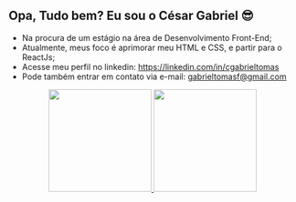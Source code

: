 ## Opa, Tudo bem? Eu sou o César Gabriel 😎

- Na procura de um estágio na área de Desenvolvimento Front-End;
- Atualmente, meus foco é aprimorar meu HTML e CSS, e partir para o ReactJs;
- Acesse meu perfil no linkedin: https://linkedin.com/in/cgabrieltomas
- Pode também entrar em contato via e-mail: gabrieltomasf@gmail.com 

<div align="center" display="flex">
  <a href="https://github.com/cgabrieltomas">
  <img height="180em" src="https://github-readme-stats.vercel.app/api?username=cgabrieltomas&show_icons=true&theme=gruvbox&include_all_commits=true&count_private=true"/>
  <img height="180em" src="https://github-readme-stats.vercel.app/api/top-langs/?username=cgabrieltomas&layout=compact&langs_count=7&theme=gruvbox"/>
</div>
